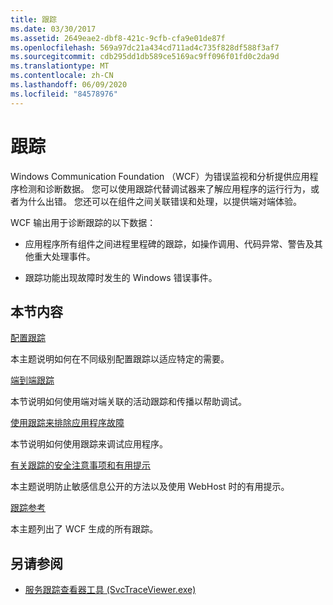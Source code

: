 ```yaml
---
title: 跟踪
ms.date: 03/30/2017
ms.assetid: 2649eae2-dbf8-421c-9cfb-cfa9e01de87f
ms.openlocfilehash: 569a97dc21a434cd711ad4c735f828df588f3af7
ms.sourcegitcommit: cdb295dd1db589ce5169ac9ff096f01fd0c2da9d
ms.translationtype: MT
ms.contentlocale: zh-CN
ms.lasthandoff: 06/09/2020
ms.locfileid: "84578976"
---
```

# <a name="tracing"></a>跟踪
Windows Communication Foundation （WCF）为错误监视和分析提供应用程序检测和诊断数据。 您可以使用跟踪代替调试器来了解应用程序的运行行为，或者为什么出错。 您还可以在组件之间关联错误和处理，以提供端对端体验。  
  
 WCF 输出用于诊断跟踪的以下数据：  
  
- 应用程序所有组件之间进程里程碑的跟踪，如操作调用、代码异常、警告及其他重大处理事件。  
  
- 跟踪功能出现故障时发生的 Windows 错误事件。  
  
## <a name="in-this-section"></a>本节内容  
 [配置跟踪](configuring-tracing.md)  
  
 本主题说明如何在不同级别配置跟踪以适应特定的需要。  
  
 [端到端跟踪](end-to-end-tracing.md)  
  
 本节说明如何使用端对端关联的活动跟踪和传播以帮助调试。  
  
 [使用跟踪来排除应用程序故障](using-tracing-to-troubleshoot-your-application.md)  
  
 本节说明如何使用跟踪来调试应用程序。  
  
 [有关跟踪的安全注意事项和有用提示](security-concerns-and-useful-tips-for-tracing.md)  
  
 本主题说明防止敏感信息公开的方法以及使用 WebHost 时的有用提示。  
  
 [跟踪参考](traces-reference.md)  
  
 本主题列出了 WCF 生成的所有跟踪。  
  
## <a name="see-also"></a>另请参阅

- [服务跟踪查看器工具 (SvcTraceViewer.exe)](../../service-trace-viewer-tool-svctraceviewer-exe.md)
